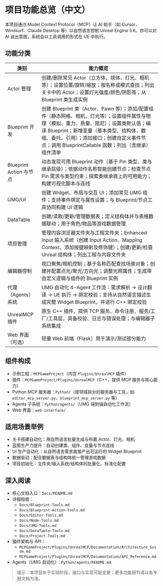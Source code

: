 # 项目功能总览（中文）

本项目通过 Model Context Protocol（MCP）让 AI 助手（如 Cursor、Windsurf、Claude Desktop 等）以自然语言控制 Unreal Engine 5.6。你可以对 AI 说出意图，系统会以工具调用的形式在 UE 中执行。

## 功能分类

| 类别 | 能力概览 |
|------|-----------|
| Actor 管理 | 创建/删除常见 Actor（立方体、球体、灯光、相机等）；设置位置/旋转/缩放；按名称或模式查找；列出关卡中的 Actor；设置灯光强度/颜色/阴影等；从 Blueprint 类生成实例 |
| Blueprint 开发 | 创建 Blueprint 类（Actor、Pawn 等）；添加/配置组件（静态网格、相机、灯光等）；设置组件属性与物理（模拟、重力、质量、阻尼）；设置类默认值；编译 Blueprint；新增变量（基本类型、结构体、数组、委托、引用）；添加接口；创建自定义事件节点；调用 BlueprintCallable 函数；列出（含继承）组件清单 |
| Blueprint Action 与节点 | 动态发现可用 Blueprint 动作（基于 Pin 类型、类与继承层级）；依据动作名称智能创建节点；检查节点 Pin 需求与类型约束；探索类继承链上的可用能力；构建可视化脚本与连线 |
| UMG/UI | 创建 Widget、布局与交互 UI；添加常见 UMG 组件；支持事件绑定与属性设置；与 Blueprint/节点工具协同构建 UI 逻辑 |
| DataTable | 创建/读取/更新/管理数据表；定义结构体并与表格数据联动；用于角色/物品等游戏数据管理 |
| 项目管理 | 管理内容浏览器文件夹与工程文件夹；Enhanced Input 输入系统（创建 Input Action、Mapping Context、添加按键映射及修饰键）；创建/更新/检查 Unreal 结构体；列出工程与内容文件夹 |
| 编辑器控制 | 视口聚焦/相机控制；基于名称匹配查找场景对象；创建并配置点光/聚光/方向光；调整光照属性；生成带自定义逻辑与组件的 Blueprint 实例 |
| 代理（Agents）系统 | UMG 自动化 4-Agent 工作流：需求解析 → 设计翻译 → UE 执行 → 绑定校验；支持从自然语言描述生成完整 Widget Blueprint，并进行 C++ 绑定校验 |
| UnrealMCP 插件 | 原生 C++ 插件，提供 TCP 服务、命令注册、服务/工厂/工具层，具备校验、日志与错误处理；与编辑器子系统集成 |
| Web 界面（可选） | 轻量 Web 前端（Flask）用于演示/测试部分能力 |

## 组件构成

- 示例工程：`MCPGameProject`（内含 `Plugins/UnrealMCP` 插件）
- 插件：`MCPGameProject/Plugins/UnrealMCP`（C++，提供 MCP 服务与核心能力）
- Python MCP 服务器：`Python/`（按领域拆分的服务器与工具，如 `editor_mcp_server.py`、`blueprint_mcp_server.py` 等）
- Agents 子系统：`Python/agents/`（UMG 端到端自动化工作流）
- Web 界面：`web-interface/`

## 适用场景举例

- 关卡搭建自动化：用自然语言批量生成与布置 Actor、灯光、相机
- 蓝图生产力提升：自动创建类、组件、变量与节点连线
- UI 生产自动化：从自然语言需求直接产出可运行的 Widget Blueprint
- 数据驱动：配合数据表与结构体统一管理游戏数据
- 项目初始化：文件夹/输入系统/结构体的批量化、标准化配置

## 深入阅读

- 核心文档入口：`Docs/README.md`
- 详细指南：
  - `Docs/Blueprint-Tools.md`
  - `Docs/Blueprint-Action-Tools.md`
  - `Docs/Editor-Tools.md`
  - `Docs/Node-Tools.md`
  - `Docs/UMG-Tools.md`
  - `Docs/DataTable-Tools.md`
  - `Docs/Project-Tools.md`
- 插件架构与 API：
  - `MCPGameProject/Plugins/UnrealMCP/Documentation/Architecture_Guide.md`
  - `MCPGameProject/Plugins/UnrealMCP/Documentation/API_Reference.md`
- Agents（UMG 自动化）：`Python/agents/README.md`

> 提示：本项目处于实验阶段，接口与实现可能变更；更多功能细节请以各专题文档为准。


